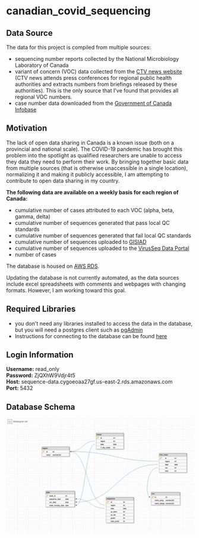 # canadian_covid_sequencing

Data Source
-----------
The data for this project is compiled from multiple sources:
- sequencing number reports collected by the National Microbiology Laboratory of Canada
- variant of concern (VOC) data collected from the [CTV news website](https://www.ctvnews.ca/health/coronavirus/tracking-variants-of-the-novel-coronavirus-in-canada-1.5296141) (CTV news attends press conferences for regional public health authorities and extracts numbers from briefings released by these authorities). This is the only source that I've found that provides all regional VOC numbers.
- case number data downloaded from the [Government of Canada Infobase](https://health-infobase.canada.ca/) 


Motivation
----------
The lack of open data sharing in Canada is a known issue (both on a provincial and national scale). The COVID-19 pandemic has brought this problem into the spotlight as qualified researchers are unable to access they data they need to perform their work. By bringing together basic data from multiple sources (that is otherwise unaccessible in a single location), normalizing it and making it publicly accessible, I am attempting to contribute to open data sharing in my country.

**The following data are available on a weekly basis for each region of Canada:** 
- cumulative number of cases attributed to each VOC (alpha, beta, gamma, delta)
- cumulative number of sequences generated that pass local QC standards
- cumulative number of sequences generated that fail local QC standards
- cumulative number of sequences uploaded to [GISIAD](https://www.gisaid.org/)
- cumulative number of sequences uploaded to the [VirusSeq Data Portal](https://virusseq-dataportal.ca/)
- number of cases
 
The database is housed on [AWS RDS](https://aws.amazon.com/rds/postgresql/). 

Updating the database is not currently automated, as the data sources include excel spreadsheets with comments and webpages with changing formats. However, I am working toward this goal.

Required Libraries
------------------
- you don't need any libraries installed to access the data in the database, but you will need a postgres client such as [pgAdmin](http://www.pgadmin.org/)
- Instructions for connecting to the database can be found [here](https://docs.aws.amazon.com/AmazonRDS/latest/UserGuide/USER_ConnectToPostgreSQLInstance.html)

Login Information
-----------------
**Username:** read_only  
**Password:** ZjQXhW9Vdjr4t5  
**Host:** sequence-data.cygoeoaa27gf.us-east-2.rds.amazonaws.com  
**Port:** 5432  

Database Schema
---------------
![database schema](/schema.png)

